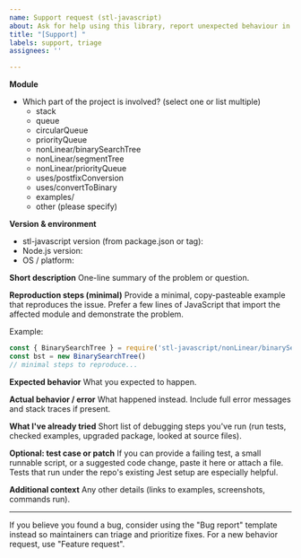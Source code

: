 ```yaml
---
name: Support request (stl-javascript)
about: Ask for help using this library, report unexpected behaviour in a specific data structure or helper, or request clarification about APIs.
title: "[Support] "
labels: support, triage
assignees: ''

---
```


**Module**
- Which part of the project is involved? (select one or list multiple)
  - stack
  - queue
  - circularQueue
  - priorityQueue
  - nonLinear/binarySearchTree
  - nonLinear/segmentTree
  - nonLinear/priorityQueue
  - uses/postfixConversion
  - uses/convertToBinary
  - examples/
  - other (please specify)

**Version & environment**
- stl-javascript version (from package.json or tag):
- Node.js version:
- OS / platform:

**Short description**
One-line summary of the problem or question.

**Reproduction steps (minimal)**
Provide a minimal, copy-pasteable example that reproduces the issue. Prefer a few lines of JavaScript that import the affected module and demonstrate the problem.

Example:
```javascript
const { BinarySearchTree } = require('stl-javascript/nonLinear/binarySearchTree')
const bst = new BinarySearchTree()
// minimal steps to reproduce...
```

**Expected behavior**
What you expected to happen.

**Actual behavior / error**
What happened instead. Include full error messages and stack traces if present.

**What I've already tried**
Short list of debugging steps you've run (run tests, checked examples, upgraded package, looked at source files).

**Optional: test case or patch**
If you can provide a failing test, a small runnable script, or a suggested code change, paste it here or attach a file. Tests that run under the repo's existing Jest setup are especially helpful.

**Additional context**
Any other details (links to examples, screenshots, commands run).

---

If you believe you found a bug, consider using the "Bug report" template instead so maintainers can triage and prioritize fixes. For a new behavior request, use "Feature request".
